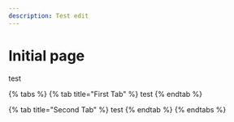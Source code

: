 ```yaml
---
description: Test edit
---
```


# Initial page

test

{% tabs %}
{% tab title="First Tab" %}
test
{% endtab %}

{% tab title="Second Tab" %}
test
{% endtab %}
{% endtabs %}

